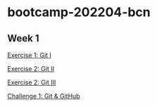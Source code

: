 # bootcamp-202204-bcn

## Week 1

[Exercise 1: Git I](/week1/exercises/exercise-git-basics-1)

[Exercise 2: Git II](/week1/exercises/exercise-git-basics-2)

[Exercise 2: Git III](/week1/exercises/exercise-git-basics-3)

[Challenge 1: Git & GitHub](/week1/challenges/challenge1/)
